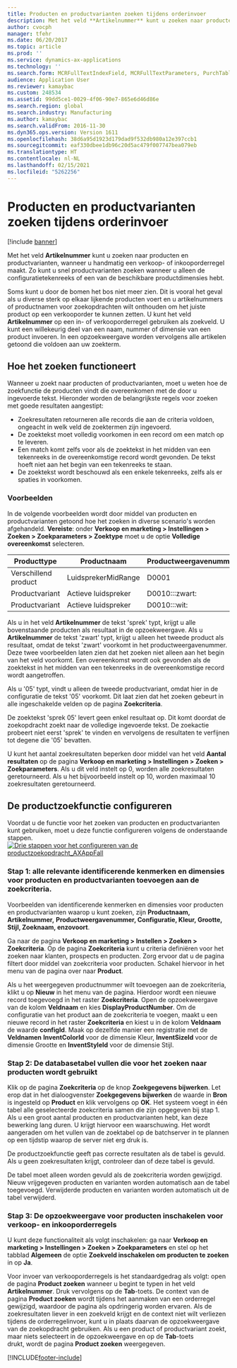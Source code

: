 ```yaml
---
title: Producten en productvarianten zoeken tijdens orderinvoer
description: Met het veld **Artikelnummer** kunt u zoeken naar producten en productvarianten, wanneer u handmatig een verkoop- of inkooporderregel maakt. Zo kunt u snel productvarianten zoeken wanneer u alleen de configuratietekenreeks of een van de beschikbare productdimensies hebt.
author: cvocph
manager: tfehr
ms.date: 06/20/2017
ms.topic: article
ms.prod: ''
ms.service: dynamics-ax-applications
ms.technology: ''
ms.search.form: MCRFullTextIndexField, MCRFullTextParameters, PurchTable, PurchTablePart, SalesTable
audience: Application User
ms.reviewer: kamaybac
ms.custom: 248534
ms.assetid: 99dd5ce1-0029-4f06-90e7-865e6d46d86e
ms.search.region: global
ms.search.industry: Manufacturing
ms.author: kamaybac
ms.search.validFrom: 2016-11-30
ms.dyn365.ops.version: Version 1611
ms.openlocfilehash: 38d6a95d1923d179dad9f532db980a12e397ccb1
ms.sourcegitcommit: eaf330dbee1db96c20d5ac479f007747bea079eb
ms.translationtype: HT
ms.contentlocale: nl-NL
ms.lasthandoff: 02/15/2021
ms.locfileid: "5262256"
---
```

# <a name="search-for-products-and-product-variants-during-order-entry"></a>Producten en productvarianten zoeken tijdens orderinvoer

[!include [banner](../includes/banner.md)]

Met het veld **Artikelnummer** kunt u zoeken naar producten en productvarianten, wanneer u handmatig een verkoop- of inkooporderregel maakt.  Zo kunt u snel productvarianten zoeken wanneer u alleen de configuratietekenreeks of een van de beschikbare productdimensies hebt.

Soms kunt u door de bomen het bos niet meer zien. Dit is vooral het geval als u diverse sterk op elkaar lijkende producten voert en u artikelnummers of productnamen voor zoekopdrachten wilt onthouden om het juiste product op een verkooporder te kunnen zetten. U kunt het veld **Artikelnummer** op een in- of verkooporderregel gebruiken als zoekveld. U kunt een willekeurig deel van een naam, nummer of dimensie van een product invoeren. In een opzoekweergave worden vervolgens alle artikelen getoond die voldoen aan uw zoekterm.

## <a name="how-search-works"></a>Hoe het zoeken functioneert
Wanneer u zoekt naar producten of productvarianten, moet u weten hoe de zoekfunctie de producten vindt die overeenkomen met de door u ingevoerde tekst. Hieronder worden de belangrijkste regels voor zoeken met goede resultaten aangestipt:

-   Zoekresultaten retourneren alle records die aan de criteria voldoen, ongeacht in welk veld de zoektermen zijn ingevoerd.
-   De zoektekst moet volledig voorkomen in een record om een match op te leveren.
-   Een match komt zelfs voor als de zoektekst in het midden van een tekenreeks in de overeenkomstige record wordt gevonden. De tekst hoeft niet aan het begin van een tekenreeks te staan.
-   De zoektekst wordt beschouwd als een enkele tekenreeks, zelfs als er spaties in voorkomen.

### <a name="examples"></a>Voorbeelden

In de volgende voorbeelden wordt door middel van producten en productvarianten getoond hoe het zoeken in diverse scenario's worden afgehandeld. **Vereiste**: onder **Verkoop en marketing &gt; Instellingen &gt; Zoeken &gt; Zoekparameters &gt; Zoektype** moet u de optie **Volledige overeenkomst** selecteren.

| Producttype     | Productnaam    | Productweergavenummer | artikelnummer | Configuratie |
|------------------|-----------------|------------------------|-------------|---------------|
| Verschillend product | LuidsprekerMidRange | D0001                  | D0001       | N.v.t.            |
| Productvariant  | Actieve luidspreker  | D0010:::zwart:         | D0010       | 000005        |
| Productvariant  | Actieve luidspreker  | D0010:::wit:         | D0010       | Wit         |

Als u in het veld **Artikelnummer** de tekst 'sprek' typt, krijgt u alle bovenstaande producten als resultaat in de opzoekweergave. Als u **Artikelnummer** de tekst 'zwart' typt, krijgt u alleen het tweede product als resultaat, omdat de tekst 'zwart' voorkomt in het productweergavenummer. Deze twee voorbeelden laten zien dat het zoeken niet alleen aan het begin van het veld voorkomt. Een overeenkomst wordt ook gevonden als de zoektekst in het midden van een tekenreeks in de overeenkomstige record wordt aangetroffen.  

Als u '05' typt, vindt u alleen de tweede productvariant, omdat hier in de configuratie de tekst '05' voorkomt. Dit laat zien dat het zoeken gebeurt in alle ingeschakelde velden op de pagina **Zoekcriteria**.  

De zoektekst 'sprek 05' levert geen enkel resultaat op. Dit komt doordat de zoekopdracht zoekt naar de volledige ingevoerde tekst. De zoekactie probeert niet eerst 'sprek' te vinden en vervolgens de resultaten te verfijnen tot degene die '05' bevatten.  

U kunt het aantal zoekresultaten beperken door middel van het veld **Aantal resultaten** op de pagina **Verkoop en marketing &gt; Instellingen &gt; Zoeken &gt; Zoekparameters**. Als u dit veld instelt op 0, worden alle zoekresultaten geretourneerd. Als u het bijvoorbeeld instelt op 10, worden maximaal 10 zoekresultaten geretourneerd.

## <a name="configure-the-product-search"></a>De productzoekfunctie configureren
Voordat u de functie voor het zoeken van producten en productvarianten kunt gebruiken, moet u deze functie configureren volgens de onderstaande stappen. [![Drie stappen voor het configureren van de productzoekopdracht\_AXAppFall](./media/3-steps-to-configure-product-search_axappfall.png)](./media/3-steps-to-configure-product-search_axappfall.png)

### <a name="step-1-include-all-the-relevant-product-and-product-variant-identifiers-and-dimensions-in-the-search-criteria"></a>Stap 1: alle relevante identificerende kenmerken en dimensies voor producten en productvarianten toevoegen aan de zoekcriteria.

Voorbeelden van identificerende kenmerken en dimensies voor producten en productvarianten waarop u kunt zoeken, zijn **Productnaam, Artikelnummer,** **Productweergavenummer, Configuratie, Kleur, Grootte, Stijl, Zoeknaam, enzovoort**.  

Ga naar de pagina **Verkoop en marketing &gt; Instellen &gt; Zoeken &gt; Zoekcriteria**. Op de pagina **Zoekcriteria** kunt u criteria definiëren voor het zoeken naar klanten, prospects en producten. Zorg ervoor dat u de pagina filtert door middel van zoekcriteria voor producten. Schakel hiervoor in het menu van de pagina over naar **Product**.  

Als u het weergegeven productnummer wilt toevoegen aan de zoekcriteria, klikt u op **Nieuw** in het menu van de pagina. Hierdoor wordt een nieuwe record toegevoegd in het raster **Zoekcriteria**. Open de opzoekweergave van de kolom **Veldnaam** en kies **DisplayProductNumber**. Om de configuratie van het product aan de zoekcriteria te voegen, maakt u een nieuwe record in het raster **Zoekcriteria** en kiest u in de kolom **Veldnaam** de waarde **configId**. Maak op dezelfde manier een registratie met de **Veldnamen** **InventColorId** voor de dimensie Kleur, **InventSizeId** voor de dimensie Grootte en **InventStyleId** voor de dimensie Stijl.

### <a name="step-2-populate-the-database-table-that-is-used-for-product-search"></a>Stap 2: De databasetabel vullen die voor het zoeken naar producten wordt gebruikt

Klik op de pagina **Zoekcriteria** op de knop **Zoekgegevens bijwerken**. Let erop dat in het dialoogvenster **Zoekgegevens bijwerken** de waarde in **Bron** is ingesteld op **Product** en klik vervolgens op **OK**. Het systeem voegt in één tabel alle geselecteerde zoekcriteria samen die zijn opgegeven bij stap 1. Als u een groot aantal producten en productvarianten hebt, kan deze bewerking lang duren. U krijgt hiervoor een waarschuwing. Het wordt aangeraden om het vullen van de zoektabel op de batchserver in te plannen op een tijdstip waarop de server niet erg druk is.  

De productzoekfunctie geeft pas correcte resultaten als de tabel is gevuld. Als u geen zoekresultaten krijgt, controleer dan of deze tabel is gevuld.  

De tabel moet alleen worden gevuld als de zoekcriteria worden gewijzigd. Nieuw vrijgegeven producten en varianten worden automatisch aan de tabel toegevoegd. Verwijderde producten en varianten worden automatisch uit de tabel verwijderd.

### <a name="step-3-enable-the-lookup-for-product-search-on-sales-and-purchase-order-lines"></a>Stap 3: De opzoekweergave voor producten inschakelen voor verkoop- en inkooporderregels

U kunt deze functionaliteit als volgt inschakelen: ga naar **Verkoop en marketing &gt; Instellingen &gt; Zoeken &gt; Zoekparameters** en stel op het tabblad **Algemeen** de optie **Zoekveld inschakelen om producten te zoeken** in op **Ja**.  

Voor invoer van verkooporderregels is het standaardgedrag als volgt: open de pagina **Product zoeken** wanneer u begint te typen in het veld **Artikelnummer**. Druk vervolgens op de **Tab**-toets. De context van de pagina **Product zoeken** wordt tijdens het aanmaken van een orderregel gewijzigd, waardoor de pagina als opdringerig worden ervaren. Als de zoekresultaten liever in een zoekveld krijgt en de context niet wilt verliezen tijdens de orderregelinvoer, kunt u in plaats daarvan de opzoekweergave van de zoekopdracht gebruiken. Als u een product of productvariant zoekt, maar niets selecteert in de opzoekweergave en op de **Tab**-toets drukt, wordt de pagina **Product zoeken** weergegeven.





[!INCLUDE[footer-include](../../includes/footer-banner.md)]